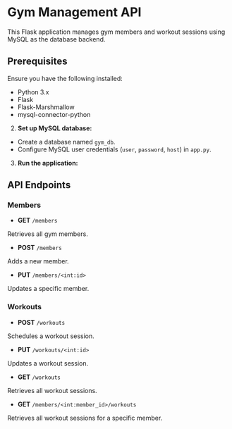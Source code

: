 # Gym Management API

This Flask application manages gym members and workout sessions using MySQL as the database backend.

## Prerequisites

Ensure you have the following installed:

- Python 3.x
- Flask
- Flask-Marshmallow
- mysql-connector-python

2. **Set up MySQL database:**

- Create a database named `gym_db`.
- Configure MySQL user credentials (`user`, `password`, `host`) in `app.py`.

3. **Run the application:**

## API Endpoints

### Members

- **GET** `/members`

Retrieves all gym members.

- **POST** `/members`

Adds a new member.

- **PUT** `/members/<int:id>`

Updates a specific member.

### Workouts

- **POST** `/workouts`

Schedules a workout session.

- **PUT** `/workouts/<int:id>`

Updates a workout session.

- **GET** `/workouts`

Retrieves all workout sessions.

- **GET** `/members/<int:member_id>/workouts`

Retrieves all workout sessions for a specific member.